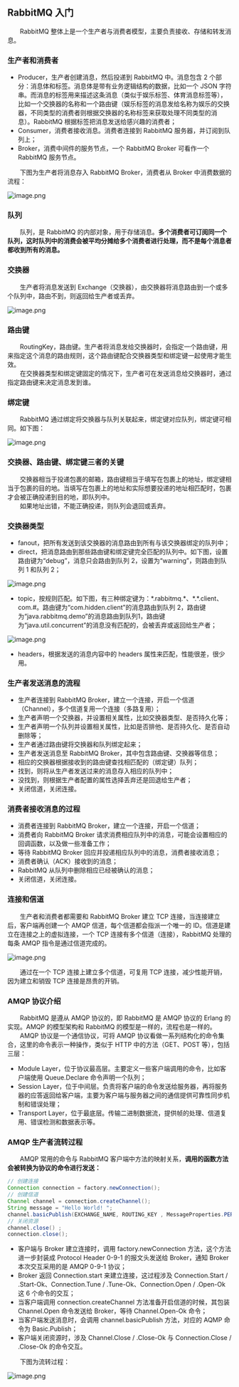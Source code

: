
## RabbitMQ 入门
　　RabbitMQ 整体上是一个生产者与消费者模型，主要负责接收、存储和转发消息。
  
### 生产者和消费者

- Producer，生产者创建消息，然后投递到 RabbitMQ 中。消息包含 2 个部分：消息体和标签。消息体是带有业务逻辑结构的数据，比如一个 JSON 字符串。而消息的标签用来描述这条消息（类似于娱乐标签、体育消息标签等），比如一个交换器的名称和一个路由键（娱乐标签的消息发给名称为娱乐的交换器，不同类型的消费者则根据交换器的名称标签来获取处理不同类型的消息）。RabbitMQ 根据标签把消息发送给感兴趣的消费者；
- Consumer，消费者接收消息。消费者连接到 RabbitMQ 服务器，并订阅到队列上；
- Broker，消费中间件的服务节点，一个 RabbitMQ Broker 可看作一个 RabbitMQ 服务节点。


　　下图为生产者将消息存入 RabbitMQ Broker，消费者从 Broker 中消费数据的流程：
  
![image.png](attachment:image.png)

### 队列
　　队列，是 RabbitMQ 的内部对象，用于存储消息。**多个消费者可订阅同一个队列，这时队列中的消费会被平均分摊给多个消费者进行处理，而不是每个消息者都收到所有的消息。**

### 交换器
　　生产者将消息发送到 Exchange（交换器），由交换器将消息路由到一个或多个队列中，路由不到，则返回给生产者或丢弃。
  
![image.png](attachment:image.png)

### 路由键
　　RoutingKey，路由键。生产者将消息发给交换器时，会指定一个路由键，用来指定这个消息的路由规则，这个路由键配合交换器类型和绑定键一起使用才能生效。<br />
　　在交换器类型和绑定键固定的情况下，生产者可在发送消息给交换器时，通过指定路由键来决定消息发到谁。
  
### 绑定键
　　RabbitMQ 通过绑定将交换器与队列关联起来，绑定键对应队列，绑定键可相同。如下图：
  
![image.png](attachment:image.png)

### 交换器、路由键、绑定键三者的关键
　　交换器相当于投递包裹的邮箱，路由键相当于填写在包裹上的地址，绑定键相当于包裹的目的地。当填写在包裹上的地址和实际想要投递的地址相匹配时，包裹才会被正确投递到目的地，即队列中。<br />
　　如果地址出错，不能正确投递，则队列会退回或丢弃。
  
### 交换器类型

- fanout，把所有发送到该交换器的消息路由到所有与该交换器绑定的队列中；
- direct，把消息路由到那些路由键和绑定键完全匹配的队列中。如下图，设置路由键为“debug”，消息只会路由到队列 2，设置为“warning”，则路由到队列 1 和队列 2；

![image.png](attachment:image.png)

- topic，按规则匹配。如下图，有三种绑定键为：\*.rabbitmq.\*、\*.*.client、com.#。路由键为“com.hidden.client”的消息路由到队列 2，路由键为“java.rabbitmq.demo”的消息路由到队列1，路由键为“java.util.concurrent”的消息没有匹配的，会被丢弃或返回给生产者；

![image.png](attachment:image.png)

- headers，根据发送的消息内容中的 headers 属性来匹配，性能很差，很少用。

### 生产者发送消息的流程

- 生产者连接到 RabbitMQ Broker，建立一个连接，开启一个信道（Channel），多个信道复用一个连接（多路复用）；
- 生产者声明一个交换器，并设置相关属性，比如交换器类型、是否持久化等；
- 生产者声明一个队列并设置相关属性，比如是否排他、是否持久化、是否自动删除等；
- 生产者通过路由键将交换器和队列绑定起来；
- 生产者发送消息至 RabbitMQ Broker，其中包含路由键、交换器等信息；
- 相应的交换器根据接收到的路由键查找相匹配的（绑定键）队列；
- 找到，则将从生产者发送过来的消息存入相应的队列中；
- 没找到，则根据生产者配置的属性选择丢弃还是回退给生产者；
- 关闭信道，关闭连接。

### 消费者接收消息的过程

- 消费者连接到 RabbitMQ Broker，建立一个连接，开启一个信道；
- 消费者向 RabbitMQ Broker 请求消费相应队列中的消息，可能会设置相应的回调函数，以及做一些准备工作；
- 等待 RabbitMQ Broker 回应并投递相应队列中的消息，消费者接收消息；
- 消费者确认（ACK）接收到的消息；
- RabbitMQ 从队列中删除相应已经被确认的消息；
- 关闭信道，关闭连接。

### 连接和信道
　　生产者和消费者都需要和 RabbitMQ Broker 建立 TCP 连接，当连接建立后，客户端再创建一个 AMQP 信道，每个信道都会指派一个唯一的 ID。信道是建立在连接之上的虚拟连接，一个 TCP 连接有多个信道（连接），RabbitMQ 处理的每条 AMQP 指令是通过信道完成的。

![image.png](attachment:image.png)

　　通过在一个 TCP 连接上建立多个信道，可复用 TCP 连接，减少性能开销，因为建立和销毁 TCP 连接是昂贵的开销。<br />

### AMQP 协议介绍
　　RabbitMQ 是遵从 AMQP 协议的，即 RabbitMQ 是 AMQP 协议的 Erlang 的实现。AMQP 的模型架构和 RabbitMQ 的模型是一样的，流程也是一样的。<br />
　　AMQP 协议是一个通信协议，可将 AMQP 协议看做一系列结构化的命令集合，这里的命令表示一种操作，类似于 HTTP 中的方法（GET、POST 等），包括三层：
  
- Module Layer，位于协议最高层。主要定义一些客户端调用的命令，比如客户端使用 Queue.Declare 命令声明一个队列；
- Session Layer，位于中间层。负责将客户端的命令发送给服务器，再将服务器的应答返回给客户端，主要为客户端与服务器之间的通信提供可靠性同步机制和错误处理；
- Transport Layer，位于最底层。传输二进制数据流，提供帧的处理、信道复用、错误检测和数据表示等。

### AMQP 生产者流转过程
　　AMQP 常用的命令与 RabbitMQ 客户端中方法的映射关系，**调用的函数方法会被转换为协议的命令进行发送：**
  
```java
// 创建连接
Connection connection = factory.newConnection();
// 创建信道
Channel channel = connection.createChannel();
String message = "Hello World! ";
channel.basicPublish(EXCHANGE_NAME, ROUTING_KEY , MessageProperties.PERSISTENT_TEXT_PLAIN, message.getBytes());
// 关闭资源
channel.close() ;
connection.close(); 
```
    
- 客户端与 Broker 建立连接时，调用 factory.newConnection 方法，这个方法进一步封装成 Protocol Header 0-9-1 的报文头发送给 Broker，通知 Broker 本次交互采用的是 AMQP 0-9-1 协议；
- Broker 返回 Connection.start 来建立连接，这过程涉及 Connection.Start / .Start-Ok、Connection.Tune / .Tune-Ok、Connection.Open / .Open-Ok 这 6 个命令的交互；
- 当客户端调用 connection.createChannel 方法准备开启信道的时候，其包装 Channel.Open 命令发送给 Broker，等待 Channel.Open-Ok 命令；
- 当客户端发送消息时，会调用 channel.basicPublish 方法，对应的 AQMP 命令为 Basic.Publish；
- 客户端关闭资源时，涉及 Channel.Close / .Close-Ok 与 Connection.Close / .Close-Ok 的命令交互。

　　下图为流转过程：
  
![image.png](attachment:image.png)
